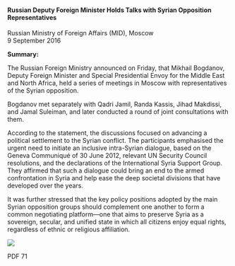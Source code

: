 <h4>Russian Deputy Foreign Minister Holds Talks with Syrian Opposition Representatives</h4>

Russian Ministry of Foreign Affairs (MID), Moscow<br>
9 September 2016

<b>Summary:</b>

The Russian Foreign Ministry announced on Friday, that Mikhail Bogdanov, Deputy Foreign Minister and Special Presidential Envoy for the Middle East and North Africa, held a series of meetings in Moscow with representatives of the Syrian opposition.

Bogdanov met separately with Qadri Jamil, Randa Kassis, Jihad Makdissi, and Jamal Suleiman, and later conducted a round of joint consultations with them.

According to the statement, the discussions focused on advancing a political settlement to the Syrian conflict. The participants emphasised the urgent need to initiate an inclusive intra-Syrian dialogue, based on the Geneva Communiqué of 30 June 2012, relevant UN Security Council resolutions, and the declarations of the International Syria Support Group. They affirmed that such a dialogue could bring an end to the armed confrontation in Syria and help ease the deep societal divisions that have developed over the years.

It was further stressed that the key policy positions adopted by the main Syrian opposition groups should complement one another to form a common negotiating platform—one that aims to preserve Syria as a sovereign, secular, and unified state in which all citizens enjoy equal rights, regardless of ethnic or religious affiliation.      

![](70.JPG)

PDF 71    
<p></p>      
